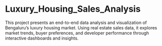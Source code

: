 # Luxury_Housing_Sales_Analysis
This project presents an end-to-end data analysis and visualization of Bengaluru’s luxury housing market. Using real estate sales data, it explores market trends, buyer preferences, and developer performance through interactive dashboards and insights.
